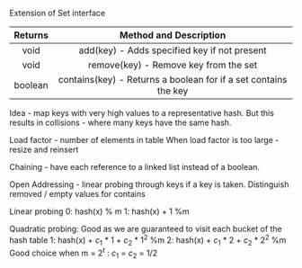 Extension of Set interface

| Returns | Method and Description |
| :-----: |  :-----: |
| void | add(key) - Adds specified key if not present |
| void | remove(key) - Remove key from the set |
| boolean | contains(key) - Returns a boolean for if a set contains the key |

Idea - map keys with very high values to a representative hash.
But this results in collisions - where many keys have the same hash.

Load factor - number of elements in table
When load factor is too large - resize and reinsert

Chaining - have each reference to a linked list instead of a boolean.

Open Addressing - linear probing through keys if a key is taken. Distinguish removed / empty values for contains

Linear probing
0: hash(x) % m
1: hash(x) + 1 %m

Quadratic probing:
Good as we are guaranteed to visit each bucket of the hash table
1: hash(x) + $c_1$ * 1 + $c_2$ * $1^2$  %m
2: hash(x) + $c_1$ * 2 + $c_2$ * $2^2$ %m
Good choice when m = $2^t$ : $c_1$ = $c_2$ = 1/2
